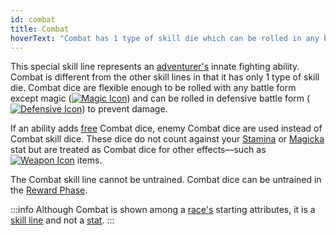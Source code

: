 ```yaml
---
id: combat
title: Combat
hoverText: "Combat has 1 type of skill die which can be rolled in any battle form except Magic."
---
```


This special skill line represents an [adventurer's](/docs/glossary/adventurer) innate fighting ability. Combat is different from the other skill lines in that it has only 1 type of skill die. Combat dice are flexible enough to be rolled with any battle form except magic ([<img src="/icons/magic.svg" alt="Magic Icon" class="icon-svg" />](docs/battles/battle-forms/magic)) and can be rolled in defensive battle form ([<img src="/icons/defensive.svg" alt="Defensive Icon" class="icon-svg" />](docs/battles/battle-forms/defensive)) to prevent damage.

If an ability adds [free](/docs/glossary/free) Combat dice, enemy Combat dice are used instead of Combat skill dice. These dice do not count against your [Stamina](/docs/stats/stamina) or [Magicka](/docs/stats/magicka) stat but are treated as Combat dice for other effects—such as [<img src="/icons/weapon.svg" alt="Weapon Icon" class="icon-svg" />](/docs/items/types/weapon) items.

The Combat skill line cannot be untrained. Combat dice can be untrained in the [Reward Phase](/docs/day/reward-phase).

:::info
Although Combat is shown among a [race's](/docs/adventurer/races) starting attributes, it is a [skill line](/docs/adventurer/skill-lines/) and not a [stat](/docs/stats).
:::
